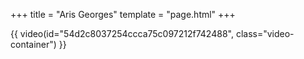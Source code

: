 +++
title = "Aris Georges"
template = "page.html"
+++

{{ video(id="54d2c8037254ccca75c097212f742488", class="video-container") }}
